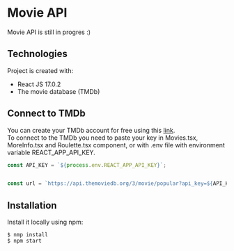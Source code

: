 # Movie API

Movie API is still in progres :)

## Technologies

Project is created with:

- React JS 17.0.2
- The movie database (TMDb)

## Connect to TMDb

You can create your TMDb account for free using this [link](https://www.themoviedb.org/signup).\
To connect to the TMDb you need to paste your key in Movies.tsx, MoreInfo.tsx and Roulette.tsx component,
or with .env file with environment variable REACT_APP_API_KEY.

```javascript
const API_KEY = `${process.env.REACT_APP_API_KEY}`;


const url = `https://api.themoviedb.org/3/movie/popular?api_key=${API_KEY}&page=${page}`;

```

## Installation

Install it locally using npm:

```
$ nmp install
$ npm start
```


